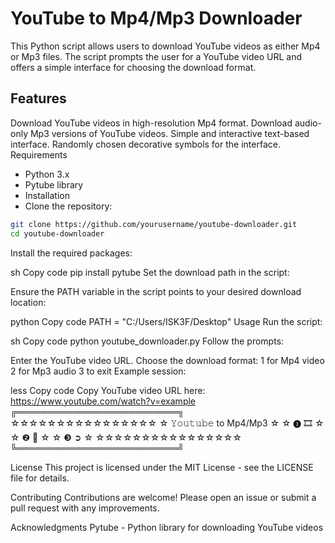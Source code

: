 # YouTube to Mp4/Mp3 Downloader
This Python script allows users to download YouTube videos as either Mp4 or Mp3 files. The script prompts the user for a YouTube video URL and offers a simple interface for choosing the download format.

## Features
Download YouTube videos in high-resolution Mp4 format.
Download audio-only Mp3 versions of YouTube videos.
Simple and interactive text-based interface.
Randomly chosen decorative symbols for the interface.
Requirements
- Python 3.x
- Pytube library
- Installation
- Clone the repository:

```bash
git clone https://github.com/yourusername/youtube-downloader.git
cd youtube-downloader
```
Install the required packages:

sh
Copy code
pip install pytube
Set the download path in the script:

Ensure the PATH variable in the script points to your desired download location:

python
Copy code
PATH = "C:/Users/ISK3F/Desktop"
Usage
Run the script:

sh
Copy code
python youtube_downloader.py
Follow the prompts:

Enter the YouTube video URL.
Choose the download format:
1 for Mp4 video
2 for Mp3 audio
3 to exit
Example session:

less
Copy code
Copy YouTube video URL here: https://www.youtube.com/watch?v=example
╔══════════════════════════╗
☆☆☆☆☆☆☆☆☆☆☆☆☆☆☆☆
☆    𝚈𝚘𝚞𝚝𝚞𝚋𝚎 to Mp4/Mp3   ☆
☆         ❶ 🎞️            ☆
☆         ❷ 🎵            ☆
☆         ❸ ➲            ☆
☆☆☆☆☆☆☆☆☆☆☆☆☆☆☆☆
╚══════════════════════════╝
>>>
License
This project is licensed under the MIT License - see the LICENSE file for details.

Contributing
Contributions are welcome! Please open an issue or submit a pull request with any improvements.

Acknowledgments
Pytube - Python library for downloading YouTube videos
